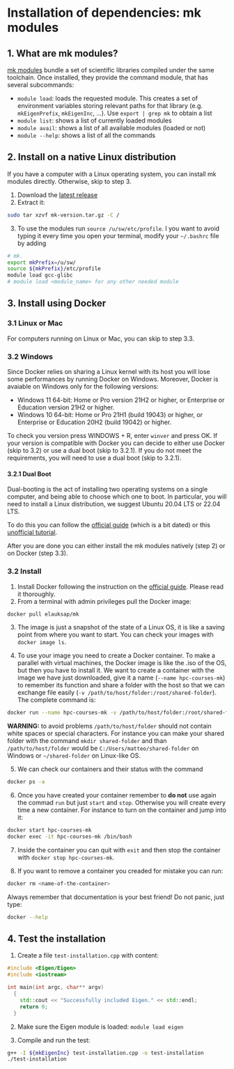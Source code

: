 # Installation of dependencies: mk modules

## 1. What are mk modules?

[mk modules](https://github.com/elauksap/mk) bundle a set of scientific libraries compiled under the same toolchain. Once installed, they provide the command module, that has several subcommands:
- `module load`: loads the requested module. This creates a set of environment variables storing relevant paths for that library (e.g. `mkEigenPrefix`, `mkEigenInc`, ...). Use  `export | grep mk`  to obtain a list
- `module list`: shows a list of currently loaded modules
- `module avail`: shows a list of all available modules (loaded or not)
- `module --help`: shows a list of all the commands

## 2. Install on a native Linux distribution

If you have a computer with a Linux operating system, you can install mk modules directly. Otherwise, skip to step 3.
1. Download the [latest release](https://github.com/elauksap/mk/releases)
2. Extract it:
```bash
sudo tar xzvf mk-version.tar.gz -C /
```
3. To use the modules run `source /u/sw/etc/profile`. I you want to avoid typing it every time you open your terminal, modify your `~/.bashrc` file by adding
```bash
# mk.
export mkPrefix=/u/sw/
source ${mkPrefix}/etc/profile
module load gcc-glibc
# module load <module_name> for any other needed module
```

## 3. Install using Docker

### 3.1 Linux or Mac
For computers running on Linux or Mac, you can skip to step 3.3.

### 3.2 Windows
Since Docker relies on sharing a Linux kernel with its host you will lose some performances by running Docker on Windows. Moreover, Docker is avaiable on Windows only for the following versions:
* Windows 11 64-bit: Home or Pro version 21H2 or higher, or Enterprise or Education version 21H2 or higher.
* Windows 10 64-bit: Home or Pro 21H1 (build 19043) or higher, or Enterprise or Education 20H2 (build 19042) or higher.

To check you version press WINDOWS + R, enter `winver` and press OK. If your version is compatible with Docker you can decide to either use Docker (skip to 3.2) or use a dual boot (skip to 3.2.1). If you do not meet the requirements, you will need to use a dual boot (skip to 3.2.1).

#### 3.2.1 Dual Boot
Dual-booting is the act of installing two operating systems on a single computer, and being able to choose which one to boot. In particular, you will need to install a Linux distribution, we suggest Ubuntu 20.04 LTS or 22.04 LTS. 

To do this you can follow the [official guide](https://help.ubuntu.com/community/WindowsDualBoot) (which is a bit dated) or this [unofficial tutorial](https://itsfoss.com/install-ubuntu-1404-dual-boot-mode-windows-8-81-uefi/).

After you are done you can either install the mk modules natively (step 2) or on Docker (step 3.3).


### 3.2 Install
1. Install Docker following the instruction on the [official guide](https://docs.docker.com/get-docker/). Please read it thoroughly.
2. From a terminal with admin privileges pull the Docker image:
```bash
docker pull elauksap/mk
```
3. The image is just a snapshot of the state of a Linux OS, it is like a saving point from where you want to start. You can check your images with `docker image ls`.

4. To use your image you need to create a Docker container. To make a parallel with virtual machines, the Docker image is like the .iso of the OS, but then you have to install it. We want to create a container with the image we have just downloaded, give it a name (`--name hpc-courses-mk`) to remember its function and share a folder with the host so that we can exchange file easily (`-v /path/to/host/folder:/root/shared-folder`). The complete command is:
```bash
docker run --name hpc-courses-mk -v /path/to/host/folder:/root/shared-folder -it elauksap/mk
```
**WARNING:** to avoid problems `/path/to/host/folder` should not contain white spaces or special characters. For instance you can make your shared folder with the command `mkdir shared-folder` and than `/path/to/host/folder` would be `C:/Users/matteo/shared-folder` on Windows or `~/shared-folder` on Linux-like OS.

5. We can check our containers and their status with the command 
```bash
docker ps -a
```
6. Once you have created your container remember to **do not** use again the commad `run` but just `start` and `stop`. Otherwise you will create every time a new container. For instance to turn on the container and jump into it:
```bash
docker start hpc-courses-mk
docker exec -it hpc-courses-mk /bin/bash
```
7. Inside the container you can quit with `exit` and then stop the container with `docker stop hpc-courses-mk`.

8. If you want to remove a container you creaded for mistake you can run:
```bash
docker rm <name-of-the-container>
```

Always remember that documentation is your best friend! Do not panic, just type:
```bash
docker --help
```

## 4. Test the installation

1. Create a file `test-installation.cpp` with content:
```cpp
#include <Eigen/Eigen>
#include <iostream>

int main(int argc, char** argv)
  {
    std::cout << "Successfully included Eigen." << std::endl;
    return 0;
  }
```

2. Make sure the Eigen module is loaded: `module load eigen`

3. Compile and run the test:
```bash
g++ -I ${mkEigenInc} test-installation.cpp -o test-installation
./test-installation
```
